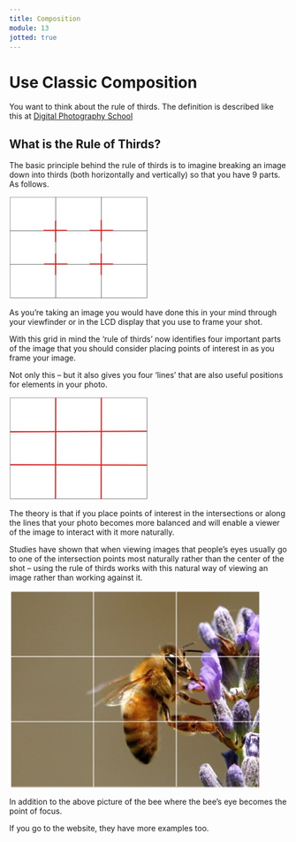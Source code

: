```yaml
---
title: Composition
module: 13
jotted: true
---
```


# Use Classic Composition

You want to think about the rule of thirds.  The definition is described like this at [Digital Photography School](https://digital-photography-school.com/rule-of-thirds/)

## What is the Rule of Thirds?

The basic principle behind the rule of thirds is to imagine breaking an image down into thirds (both horizontally and vertically) so that you have 9 parts. As follows.

![Rule of Thirds](../imgs/the-rule-of-thirds-1-1.jpg "Rule of Thirds")

As you’re taking an image you would have done this in your mind through your viewfinder or in the LCD display that you use to frame your shot.

With this grid in mind the ‘rule of thirds’ now identifies four important parts of the image that you should consider placing points of interest in as you frame your image.

Not only this – but it also gives you four ‘lines’ that are also useful positions for elements in your photo.

![Rule of Thirds 2](../imgs/the-rule-of-thirds-2.jpg "Rule of Thirds 2")

The theory is that if you place points of interest in the intersections or along the lines that your photo becomes more balanced and will enable a viewer of the image to interact with it more naturally.

Studies have shown that when viewing images that people’s eyes usually go to one of the intersection points most naturally rather than the center of the shot – using the rule of thirds works with this natural way of viewing an image rather than working against it.

![Rule of Thirds Image](../imgs/the-rule-of-thirds-1.jpg "Rule of Thirds Image")

In addition to the above picture of the bee where the bee’s eye becomes the point of focus. 

If you go to the website, they have more examples too.